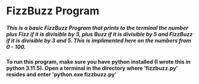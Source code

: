# FizzBuzz Program

##### This is a basic FizzBuzz Program that prints to the terminal the number plus Fizz if it is divisible by 3, plus Buzz if it is divisible by 5 and FizzBuzz if it is divisible by 3 and 5. This is implimented here on the numbers from 0 - 100.

#### To run this program, make sure you have python installed (I wrote this in python 3.11.5). Open a terminal in the directory where 'fizzbuzz.py' resides and enter 'python.exe fizzbuzz.py'
